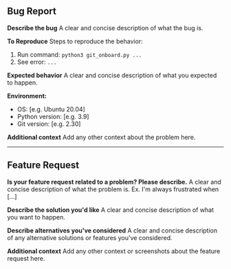 ## Bug Report

**Describe the bug**
A clear and concise description of what the bug is.

**To Reproduce**
Steps to reproduce the behavior:
1. Run command: `python3 git_onboard.py ...`
2. See error: `...`

**Expected behavior**
A clear and concise description of what you expected to happen.

**Environment:**
 - OS: [e.g. Ubuntu 20.04]
 - Python version: [e.g. 3.9]
 - Git version: [e.g. 2.30]

**Additional context**
Add any other context about the problem here.

---

## Feature Request

**Is your feature request related to a problem? Please describe.**
A clear and concise description of what the problem is. Ex. I'm always frustrated when [...]

**Describe the solution you'd like**
A clear and concise description of what you want to happen.

**Describe alternatives you've considered**
A clear and concise description of any alternative solutions or features you've considered.

**Additional context**
Add any other context or screenshots about the feature request here. 